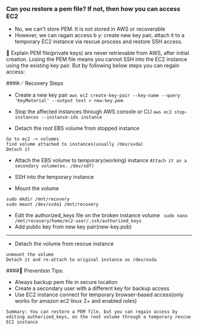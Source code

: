 ### Can you restore a pem file? If not, then how you can access EC2

- No, we can't store PEM. It is not stored in AWS or recoverable
- However, we can ragain access b y: create new key pair, attach it to a temporary EC2 instance via rescue process and restore SSH access.

📘 Explain
PEM file(private keys) are never retrievable from AWS, after initial creation. Losing the PEM file means you cannot SSH into the EC2 instance using the existing key pair.
But by following below steps you can regain access:

####✅ Recovery Steps

* Create a new key pair
`aws ec2 create-key-pair --key-name --query 'KeyMaterial' --output text > new-key.pem`

* Stop the affected instances through AWS console or CLI
`aws ec2 stop-instances --instance-ids instance`

* Detach the root EBS volume from stopped instance
```
Go to ec2 -> volumes
find volume attached to instances(usually /dev/xvda)
Detach it
```

* Attach the EBS volume to temporary(working) instance
`Attach it as a secondary volume(ex. /dev/sdf)`

* SSH into the temporary instance
- Mount the volume
```
sudo mkdir /mnt/recovery
sudo mount /dev/xvda1 /mnt/recovery
```
- Edit the authorized_keys file on the broken instance volume
` sudo nano /mnt/recovery/home/ec2-user/.ssh/authorized_keys`
- Add public key from new key pair(new-key.pub)
---
* Detach the volume from rescue instance
```
unmount the volume
Detach it and re-attach to original instance as /dev/xvda
```

####🧠 Prevention Tips:
- Always backup pem file in secure location
- Create a secondary user with a different key for backup access
- Use EC2 instance connect for temporary browser-based access(only works for amazon ec2 linux 2+ and enabled roles)

```
Summary: You can restore a PEM file, but you can regain access by editing authorized_keys, on the root volume through a temporary rescue EC2 instance
```